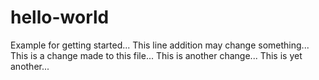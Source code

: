 # hello-world
Example for getting started... This line addition may change something...
This is a change made to this file...
This is another change...
This is yet another...
